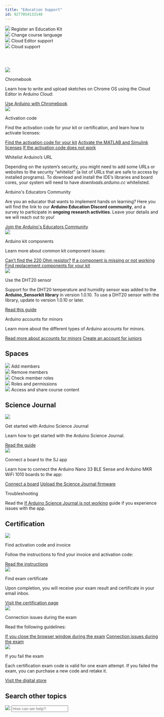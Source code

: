 ```yaml
---
title: "Education Support"
id: 9277054133148
---
```


<div class="actions-wrapper">
  <div class="actions-item">
    <a id="keep" href="https://support.arduino.cc/hc/en-us/articles/4407393580818-Register-an-Arduino-Education-Kit"></a>
    <img src="https://content.arduino.cc/assets/hc-toolbox.svg">
    <span class="link-chevron-right">Register an Education Kit</span>
  </div>
  <div class="actions-item">
    <img src="https://content.arduino.cc/assets/hc-translation.svg">
    <a id="keep" href="https://support.arduino.cc/hc/en-us/articles/4406650346642-Change-the-course-language"></a>
    <span class="link-chevron-right">Change course language</span>
  </div>
  <div class="actions-item">
    <img src="https://content.arduino.cc/assets/hc-web-editor.svg">
    <a id="keep" href="https://support.arduino.cc/hc/en-us/articles/9393241841308"></a>
    <span class="link-chevron-right">Cloud Editor support</span>
  </div>
  <div class="actions-item">
    <img src="https://content.arduino.cc/assets/hc-arduino-cloud.svg">
    <a id="keep" href="https://support.arduino.cc/hc/en-us/articles/9347128757660"></a>
    <span class="link-chevron-right">Cloud support</span>
  </div>
</div>
<h3 id="h_01HJ3NENQ4RBY8ZM3ENAV1RDF2" class="center hub">&nbsp;</h3>
<div class="info-wrapper">
  <div class="info-item">
    <img src="https://content.arduino.cc/assets/hc-laptop.svg">
    <p class="info-title">Chromebook</p>
    <p>
      Learn how to write and upload sketches on Chrome OS using the Cloud Editor
      in Arduino Cloud:
    </p>
    <a class="link-chevron-right" href="https://support.arduino.cc/hc/en-us/articles/360016495639-Use-Arduino-with-Chromebook">Use Arduino with Chromebook</a>
  </div>
  <div class="info-item">
    <img src="https://content.arduino.cc/assets/hc-key.svg">
    <p class="info-title">Activation code</p>
    <p>
      Find the activation code for your kit or certification, and learn how
      to activate licenses:
    </p>
    <a class="link-chevron-right" href="https://support.arduino.cc/hc/en-us/articles/4402999992850-Where-is-the-activation-code-for-my-kit-">Find the activation code for your kit</a>
    <a class="link-chevron-right" href="https://support.arduino.cc/hc/en-us/articles/4406437015186-Activate-the-Engineering-Kit-MATLAB-and-Simulink-license">Activate the MATLAB and Simulink licenses</a>
    <a class="link-chevron-right" href="https://support.arduino.cc/hc/en-us/articles/360017549580-If-the-kit-activation-code-does-not-work">If the activation code does not work</a>
  </div>
  <div class="info-item">
    <p class="info-title">Whitelist Arduino’s URL</p>
    <p>
      Depending on the system’s security, you might need to add some URLs or
      websites to the security “whitelist” (a list of URLs that are safe to
      access by installed programs). To download and install the IDE’s libraries
      and board cores, your system will need to have
      <em>downloads.arduino.cc </em> whitelisted.
    </p>
  </div>
  <div class="info-item">
    <p class="info-title">Arduino's Educators Community</p>
    <p>
      Are you an educator that wants to implement hands on learning? Here you
      will find the link to our
      <strong>Arduino Education Discord community</strong>, and a survey to
      participate in <strong>ongoing research activities</strong>. Leave your
      details and we will reach out to you!
    </p>
    <a class="link-chevron-right" href="https://arduinoconnect374011.typeform.com/to/XBS4s67d">Join the Arduino's Educators Community</a>
  </div>
</div>
<div class="info-wrapper">
  <div class="info-item">
    <img src="https://content.arduino.cc/assets/hc-resistor.svg">
    <p class="info-title">Arduino kit components</p>
    <p>Learn more about common kit component issues:</p>
    <a class="link-chevron-right" href="https://support.arduino.cc/hc/en-us/articles/360012963800-Where-is-the-220-Ohm-resistor-">Can’t find the 220 Ohm resistor?</a>
    <a class="link-chevron-right" href="https://support.arduino.cc/hc/en-us/articles/4406561528210-If-an-Arduino-Education-kit-component-is-missing-or-not-working">If a component is missing or not working</a>
    <a class="link-chevron-right" href="https://support.arduino.cc/hc/en-us/articles/4409205367186-Find-replacement-components-for-your-Arduino-Education-kit">Find replacement components for your kit</a>
  </div>
  <div class="info-item">
    <img src="https://content.arduino.cc/assets/hc-sensor_temperature.svg">
    <p class="info-title">Use the DHT20 sensor</p>
    <p>
      Support for the DHT20 temperature and humidity sensor was added to the
      <strong>Arduino_Sensorkit library</strong> in version 1.0.10. To use
      a DHT20 sensor with the library, update to version 1.0.10 or later.
    </p>
    <a class="link-chevron-right" href="https://support.arduino.cc/hc/en-us/articles/5211864112924-Arduino-Sensor-Kit-s-DHT20-sensor-reading">Read this guide</a>
  </div>
  <div class="info-item">
    <!--<img src="https://content.arduino.cc/assets/hc-student.svg">-->
    <p class="info-title">Arduino accounts for minors</p>
    <p>
      Learn more about the different types of Arduino accounts for minors.
    </p>
    <a class="link-chevron-right" href="https://support.arduino.cc/hc/en-us/articles/4839080453148-About-Arduino-accounts-for-minors">Read more about accounts for minors</a>
    <a class="link-chevron-right" href="https://support.arduino.cc/hc/en-us/articles/4839080453148-About-Arduino-accounts-for-minors">Create an account for juniors</a>
  </div>
</div>
<h2 id="h_01HJ3NENQ4Z7XWDHGK0Y5MD0FH" class="center hub">Spaces</h2>
<div class="actions-wrapper">
  <div class="actions-item">
    <a id="keep" href="https://support.arduino.cc/hc/en-us/articles/360011787820-Add-members-to-a-space"></a>
    <img src="https://content.arduino.cc/assets/hc-profile.svg">
    <span class="link-chevron-right">Add members</span>
  </div>
  <div class="actions-item">
    <img src="https://content.arduino.cc/assets/hc-reset.svg">
    <a id="keep" href="https://support.arduino.cc/hc/en-us/articles/4406710694930-Remove-members-from-a-space"></a>
    <span class="link-chevron-right">Remove members</span>
  </div>
  <div class="actions-item">
    <img src="https://content.arduino.cc/assets/hc-account.svg">
    <a id="keep" href="https://support.arduino.cc/hc/en-us/articles/4406386358290-Check-member-roles-in-a-space"></a>
    <span class="link-chevron-right">Check member roles</span>
  </div>
  <div class="actions-item">
    <img src="https://content.arduino.cc/assets/hc-list.svg">
    <a id="keep" href="https://support.arduino.cc/hc/en-us/articles/4405753330706-Roles-and-permissions-in-shared-spaces"></a>
    <span class="link-chevron-right">Roles and permissions</span>
  </div>
  <div class="actions-item">
    <img src="https://content.arduino.cc/assets/hc-cloud-iot.svg">
    <a id="keep" href="https://support.arduino.cc/hc/en-us/articles/360021587259-Access-and-share-course-content"></a>
    <span class="link-chevron-right">Access and share course content</span>
  </div>
</div>
<h2 id="h_01HJ3NENQ4N3VKRMRCESW9Q0MP" class="center hub">Science Journal</h2>
<div class="info-wrapper">
  <div class="info-item">
    <img src="https://content.arduino.cc/assets/hc-booklet.svg">
    <p class="info-title">Get started with Arduino Science Journal</p>
    <p>Learn how to get started with the Arduino Science Journal.</p>
    <a class="link-chevron-right" href="https://support.arduino.cc/hc/en-us/articles/4412950851346-Get-started-with-the-Arduino-Science-Journal">Read the guide</a>
  </div>
  <div class="info-item">
    <img src="https://content.arduino.cc/assets/hc-board.svg">
    <p class="info-title">Connect a board to the SJ app</p>
    <p>
      Learn how to connect the Arduino Nano 33 BLE Sense and Arduino MKR WiFi
      1010 boards to the app:
    </p>
    <a class="link-chevron-right" href="https://support.arduino.cc/hc/en-us/articles/4407749620370-Connect-a-board-to-the-Science-Journal-app">Connect a board</a>
    <a class="link-chevron-right" href="https://support.arduino.cc/hc/en-us/articles/4408029337746-Upload-the-Science-Journal-firmware">Upload the Science Journal firmware</a>
  </div>
  <div class="info-item info-big">
    <p class="info-title">Troubleshooting</p>
    <p>
      Read the
      <a href="https://support.arduino.cc/hc/en-us/articles/4409561973010-If-Arduino-Science-Journal-is-not-working">If Arduino Science Journal is not working</a>
      guide if you experience issues with the app.
    </p>
  </div>
</div>
<h2 id="h_01HJ3NENQ41EAT0MZYBBK7DJV3" class="center hub">Certification</h2>
<div class="info-wrapper">
  <div class="info-item">
    <img src="https://content.arduino.cc/assets/hc-key.svg">
    <p class="info-title">Find activation code and invoice</p>
    <p>
      Follow the instructions to find your invoice and activation code:
    </p>
    <a class="link-chevron-right" href="https://support.arduino.cc/hc/en-us/articles/4405108078354-Where-can-I-find-my-invoice-and-activation-code-">Read the instructions</a>
  </div>
  <div class="info-item">
    <img src="https://content.arduino.cc/assets/hc-high-school.svg">
    <p class="info-title">Find exam certificate</p>
    <p>
      Upon completion, you will receive your exam result and certificate in
      your email inbox.
    </p>
    <a class="link-up-right" href="https://certifications.arduino.cc/">Visit the certification page</a>
  </div>
  <div class="info-item">
    <img src="https://content.arduino.cc/assets/hc-wifi.svg">
    <p class="info-title">Connection issues during the exam</p>
    <p>Read the following guidelines:</p>
    <a class="link-chevron-right" href="https://support.arduino.cc/hc/en-us/articles/4405239741842-If-you-close-the-browser-window-during-the-exam">If you close the browser window during the exam</a>
    <a class="link-chevron-right" href="https://support.arduino.cc/hc/en-us/articles/4405231897234-Connection-issues-during-the-exam">Connection issues during the exam</a>
  </div>
  <div class="info-item">
    <img src="https://content.arduino.cc/assets/hc-cart.svg">
    <p class="info-title">If you fail the exam</p>
    <p>
      Each certification exam code is valid for one exam attempt. If you failed
      the exam, you can purchase a new code and retake it.
    </p>
    <a class="link-up-right" href="https://digital-store.arduino.cc/certification/purchase/exam-type/">Visit the digital store</a>
  </div>
</div>
<h2 id="h_01HJ3NENQ4THWWP7YNY01SR64J" class="center hub">Search other topics</h2>
<div class="search">
  <form class="search search-full" role="search" data-search="data-search" data-instant="true" autocomplete="off" action="/hc/en-us/search" accept-charset="UTF-8" method="get">
    <img class="search-icon" src="https://content.arduino.cc/assets/hc-search.svg">
    <input name="utf8" type="hidden" value="✓" autocomplete="off"><input id="query" role="combobox" type="search" name="query" placeholder="How can we help?" autocomplete="off" aria-label="Search" aria-autocomplete="both" aria-expanded="false" aria-owns="2a88cedd-5eb4-4ed7-bdf9-834d77880f1c">
  </form>
</div>

